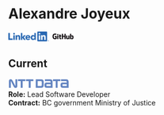 # Alexandre Joyeux

[![linkedin](/docs/LI-Logo.png)](https://linkedin.com/in/joyeux-alexandre-76263833) [![github](/docs/GitHub_Logo.png)](https://github.com/alexjoybc)

## Current

[![nttdata](/docs/NTT-Data-Logo.png)](https://ca.nttdata.com/en/)  
**Role:** Lead Software Developer  
**Contract:** BC government Ministry of Justice
